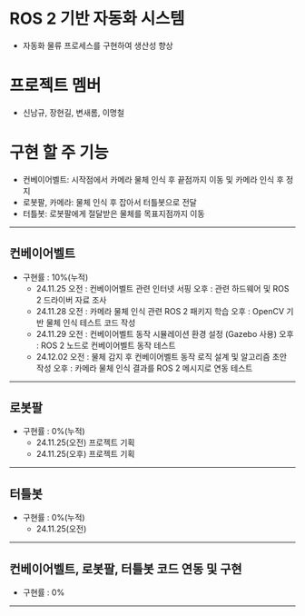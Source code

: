 # ROS 2 기반 자동화 시스템
- 자동화 물류 프로세스를 구현하여 생산성 향상
# 프로젝트 멤버
- 신남규, 장현길, 변새롬, 이명철
# 구현 할 주 기능
- 컨베이어벨트: 시작점에서 카메라 물체 인식 후 끝점까지 이동 및 카메라 인식 후 정지
- 로봇팔, 카메라: 물체 인식 후 잡아서 터틀봇으로 전달
- 터틀봇: 로봇팔에게 절달받은 물체를 목표지점까지 이동
<hr/>

## 컨베이어벨트
- 구현률 : 10%(누적)
    - 24.11.25
      오전 : 컨베이어벨트 관련 인터넷 서핑
      오후 : 관련 하드웨어 및 ROS 2 드라이버 자료 조사
    - 24.11.28
      오전 : 카메라 물체 인식 관련 ROS 2 패키지 학습
      오후 : OpenCV 기반 물체 인식 테스트 코드 작성
    -  24.11.29
      오전 : 컨베이어벨트 동작 시뮬레이션 환경 설정 (Gazebo 사용)
      오후 : ROS 2 노드로 컨베이어벨트 동작 테스트
    -  24.12.02
      오전 : 물체 감지 후 컨베이어벨트 동작 로직 설계 및 알고리즘 초안 작성
      오후 : 카메라 물체 인식 결과를 ROS 2 메시지로 연동 테스트
<hr/>

## 로봇팔
- 구현률 : 0%(누적)
  - 24.11.25(오전) 프로젝트 기획
  - 24.11.25(오후) 프로젝트 기획


<hr/> 

## 터틀봇
- 구현률 : 0%(누적)
  - 24.11.25(오전)

  
  
<hr/>

## 컨베이어벨트, 로봇팔, 터틀봇 코드 연동 및 구현
- 구현률 : 0%


<hr/>
